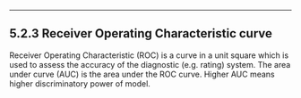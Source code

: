 - - - 
<h2>5.2.3 Receiver Operating Characteristic curve</h2>
Receiver Operating Characteristic (ROC) is a curve in a unit square which is used to assess the accuracy of the diagnostic (e.g. rating) system. The area under curve (AUC) is the area under the ROC curve. Higher AUC means higher discriminatory power of model.
